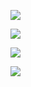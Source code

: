 <a href="https://codeclimate.com/github/codeclimate/codeclimate/maintainability"><img src="https://api.codeclimate.com/v1/badges/a99a88d28ad37a79dbf6/maintainability" /></a>

![](https://github.com/reymezis/frontend-project-lvl1/workflows/My-GithubActions-CI/badge.svg)

<a href="https://asciinema.org/a/344870" target="_blank"><img src="https://asciinema.org/a/344870.svg" /></a>

<a href="https://asciinema.org/a/1cKttL8LGIRdfPGaQpFzfdw41" target="_blank"><img src="https://asciinema.org/a/1cKttL8LGIRdfPGaQpFzfdw41.svg" /></a>
